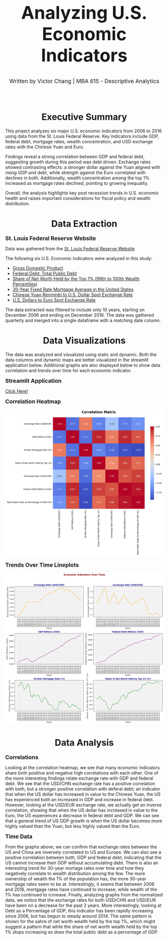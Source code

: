 <h1 style="font-size: 400%; text-align:center;"> Analyzing U.S. Economic Indicators </h1>

<div style="font-size: 125%; text-align:center;"> Written by Victor Chang | MBA 615 - Descriptive Analytics </div>

</br><br>

<h1 style="text-align:center;"> Executive Summary </h1>

This project analyzes six major U.S. economic indicators from 2006 to 2016 using data from the St. Louis Federal Reserve. Key indicators include GDP, federal debt, mortgage rates, wealth concentration, and USD exchange rates with the Chinese Yuan and Euro.

Findings reveal a strong correlation between GDP and federal debt, suggesting growth during this period was debt driven. Exchange rates showed contrasting effects: a stronger dollar against the Yuan aligned with rising GDP and debt, while strength against the Euro correlated with declines in both. Additionally, wealth concentration among the top 1% increased as mortgage rates declined, pointing to growing inequality.

Overall, the analysis highlights key post recession trends in U.S. economic health and raises important considerations for fiscal policy and wealth distribution.

<h1 style="text-align:center;"> Data Extraction </h1>

<b style="font-size: 125%;"> St. Louis Federal Reserve Website </b>

Data was gathered from the [St. Louis Federal Reserve Website](https://fred.stlouisfed.org/)

The following six U.S. Economic Indicators were analyzed in this study:

- [Gross Domestic Product](https://fred.stlouisfed.org/series/GDP)
- [Federal Debt: Total Public Debt](https://fred.stlouisfed.org/series/GFDEBTN)
- [Share of Net Worth Held by the Top 1% (99th to 100th Wealth Percentiles)](https://fred.stlouisfed.org/series/WFRBST01134#)
- [30-Year Fixed Rate Mortgage Average in the United States](https://fred.stlouisfed.org/series/MORTGAGE30US)
- [Chinese Yuan Renminbi to U.S. Dollar Spot Exchange Rate](https://fred.stlouisfed.org/series/EXCHUS)
- [U.S. Dollars to Euro Spot Exchange Rate](https://fred.stlouisfed.org/series/EXUSEU)

The data extracted was filtered to include only 10 years, starting on December 2006 and ending on December 2016. The data was gathered quarterly and merged into a single dataframe with a matching date column.

<h1 style="text-align:center;"> Data Visualizations </h1>

The data was analyzed and visualized using static and dynamic. Both the data columns and dynamic maps are better visualized in the streamlit application below. Additional graphs are also displayed below to show data correlation and trends over time for each economic indicator.

<b style="font-size: 125%;"> Streamlit Application </b>

[Click Here!](https://useconomicindicators.streamlit.app/)

<b style="font-size: 125%;"> Correlation Heatmap </b>

![alt text](images/heatmap.png)

<b style="font-size: 125%;"> Trends Over Time Lineplots </b>

![alt text](images/lineplots.png)

<h1 style="text-align:center;"> Data Analysis </h1>

<b style="font-size: 125%;"> Correlations </b>

Looking at the correlation heatmap, we see that many economic indicators share both positive and negative high correlations with each other. One of the more interesting findings relate exchange rate with GDP and federal debt. We see that the USD/CHN exchange rate has a positive correlation with both, but a stronger positive correlation with deferal debt; an indicator that when the US dollar has increased in value to the Chinese Yuan, the US has experienced both an increased in GDP and increase in federal debt. However, looking at the USD/EUR exchange rate, we actually get an inverse correlation, showing that when the US dollar has increased in value to the Euro, the US experiences a decrease in federal debt and GDP. We can see that a general trend of US GDP growth is when the US dollar becomes more highly valued than the Yuan, but less highly valued than the Euro. 

<b style="font-size: 125%;"> Time Data </b>

From the graphs above, we can confirm that exchange rates between the US and China are inversely correlated to US and Europe. We can also see a positive correlation between both, GDP and federal debt, indicating that the US cannot increase their GDP without accumulating debt. There is also an interesting trend for 30-year mortage rates over time and how they negatively correlate to wealth distribution among the few. The more ownership of wealth the 1% of the population has, the more 30-year mortgage rates seem to be at. Interestingly, it seems that between 2006 and 2016, mortgage rates have continued to increase, while wealth of the 1% has continued to icnrease. Finally, analyzing graphs from the normalized data, we notice that the exchange rates for both USD/CHN and USD/EUR have been on a decrease for the past 2 years. More interestingly, looking at Debt as a Percentage of GDP, this indicator has been rapidly increasing since 2006, but has begun to steady around 2014. The same pattern is shown for the sahre of net worth wealth held by the top 1%, which might suggest a pattern that while the share of net worth wealth held by the top 1% stops increasing so does the total public debt as a percentage of GDP. 

